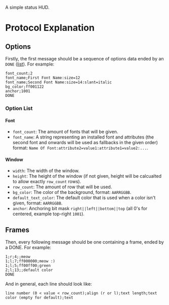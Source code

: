 A simple status HUD.

# Protocol Explanation
## Options
Firstly, the first message should be a sequence of options
data ended by an `DONE` ([list](#option-list)). For example:

```
font_count;2
font_name;First Font Name:size=12
font_name;Second Font Name:size=14:slant=italic
bg_color;ff001122
anchor;1001
DONE
```

### Option List

#### Font

* `font_count`: The amount of fonts that will be given.
* `font_name`: A string representing an installed font and attributes (the second font and onwards will be used as fallbacks in the given order) format: `Name Of Font:attribute2=value1:attribute1=value2:...`.

#### Window

* `width`: The width of the window.
* `height`: The height of the window (if not given, height
will be calcualted to allow exactly `row_count` rows).
* `row_count`: The amount of row that will be used.
* `bg_color`: The color of the background, format: `AARRGGBB`.
* `default_text_color`: The default color that is used when a color isn't given, format: `AARRGGBB`.
* `anchor`: Anchoring bit mask `right||left||bottom||top` (all 0's for centered, example top-right `1001`).

## Frames

Then, every following message should be one containing a
frame, ended by a DONE. For example:

```
1;r;4;;meow
1;l;7;ff000000;meow :)
1;l;5;ff00ff00;green
2;l;13;;default color
DONE
```

And in general, each line should look like:

`line number (0 < value < row_count);align (r or l);text length;text color (empty for default);text`
